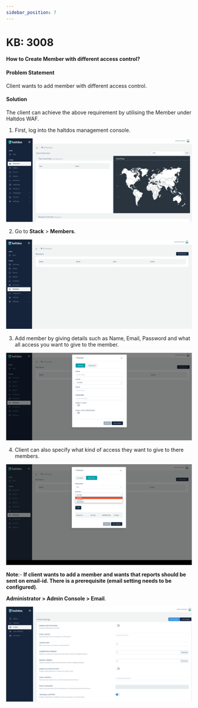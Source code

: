 ```yaml
---
sidebar_position: 7
---
```


# KB: 3008

#### How to Create Member with different access control?

#### Problem Statement

Client wants to add member with different access control. 

#### Solution

The client can achieve the above requirement by utilising the  Member under Haltdos WAF.

1. First, log into the haltdos management console.

![member](/img/knowledgebase/mem1.png)

2. Go to **Stack** > **Members**.

![member](/img/knowledgebase/mem2.png)

3. Add member by giving details such as Name, Email, Password and what all access you want to give to the member.

![member](/img/knowledgebase/mem3.png)

4. Client can also specify what kind of access they want to give to there members. 

![member](/img/knowledgebase/mem4.png)

**Note**:-
**If client wants to add a member and wants that reports should be sent on email-id. There is a prerequisite (email setting needs to be configured)**.

**Administrator > Admin Console > Email**.

![member](/img/knowledgebase/mem5.png)

